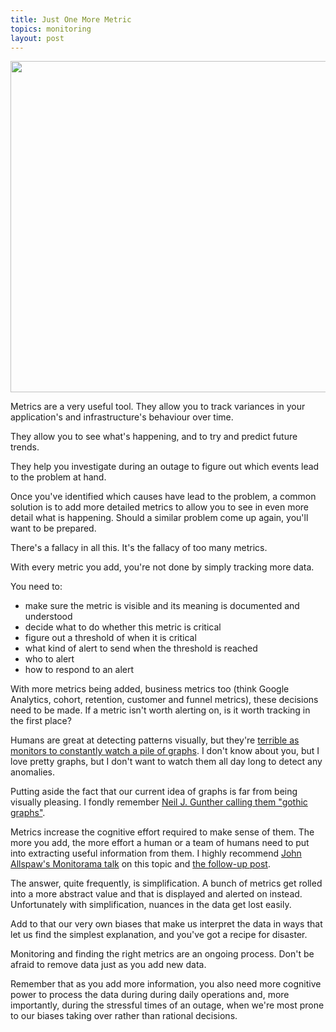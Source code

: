 ```yaml
---
title: Just One More Metric
topics: monitoring
layout: post
---
```

<img src="http://s3itch.paperplanes.de/Instrument__Librato_Metrics_20130807_171104.jpg" width="530">

Metrics are a very useful tool. They allow you to track variances in your
application's and infrastructure's behaviour over time.

They allow you to see what's happening, and to try and predict future trends.

They help you investigate during an outage to figure out which events lead to
the problem at hand.

Once you've identified which causes have lead to the problem, a common solution
is to add more detailed metrics to allow you to see in even more detail what is
happening. Should a similar problem come up again, you'll want to be prepared.

There's a fallacy in all this. It's the fallacy of too many metrics.

With every metric you add, you're not done by simply tracking more data.

You need to:

- make sure the metric is visible and its meaning is documented and understood
- decide what to do whether this metric is critical
- figure out a threshold of when it is critical
- what kind of alert to send when the threshold is reached
- who to alert
- how to respond to an alert

With more metrics being added, business metrics too (think Google Analytics,
cohort, retention, customer and funnel metrics), these decisions need to be
made. If a metric isn't worth alerting on, is it worth tracking in the first
place?

Humans are great at detecting patterns visually, but they're [terrible as
monitors to constantly watch a pile of
graphs](http://www.macroresilience.com/2011/12/29/people-make-poor-monitors-for-computers/).
I don't know about you, but I love pretty graphs, but I don't want to watch them
all day long to detect any anomalies.

Putting aside the fact that our current idea of graphs is far from being
visually pleasing. I fondly remember [Neil J. Gunther calling them "gothic
graphs"](http://vimeo.com/67159604).

Metrics increase the cognitive effort required to make sense of them. The more
you add, the more effort a human or a team of humans need to put into extracting
useful information from them. I highly recommend [John Allspaw's Monitorama
talk](http://vimeo.com/67158676) on this topic and [the follow-up
post](http://www.kitchensoap.com/2013/07/22/owning-attention-considerations-for-alert-design/).

The answer, quite frequently, is simplification. A bunch of metrics get rolled
into a more abstract value and that is displayed and alerted on instead.
Unfortunately with simplification, nuances in the data get lost easily.

Add to that our very own biases that make us interpret the data in ways that let
us find the simplest explanation, and you've got a recipe for disaster. 

Monitoring and finding the right metrics are an ongoing process. Don't be afraid
to remove data just as you add new data.

Remember that as you add more information, you also need more cognitive power to
process the data during during daily operations and, more importantly, during
the stressful times of an outage, when we're most prone to our biases taking
over rather than rational decisions.
